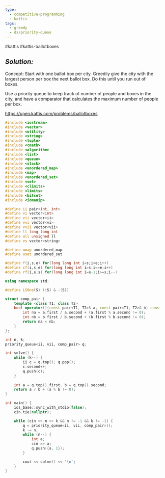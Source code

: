 ```yaml
---
type:
  - competitive-programming
  - kattis
tags:
  - greedy
  - ds/priority-queue
---
```

#kattis #kattis-ballotboxes

## _Solution:_
Concept: Start with one ballot box per city. Greedily give the city with the largest person per box the next ballot box. Do this until you run out of boxes.

Use a priority queue to keep track of number of people and boxes in the city, and have a comparator that calculates the maximum number of people per box.

https://open.kattis.com/problems/ballotboxes
```cpp
#include <iostream>
#include <vector>
#include <utility>
#include <string>
#include <tuple>
#include <cmath>
#include <algorithm>
#include <list>
#include <queue>
#include <stack>
#include <unordered_map>
#include <map>
#include <unordered_set>
#include <set>
#include <climits>
#include <limits>
#include <bitset>
#include <iomanip>

#define ii pair<int, int>
#define vi vector<int>
#define vii vector<ii>
#define vvi vector<vi>
#define vvii vector<vii>
#define ll long long int
#define ull unsigned ll
#define vs vector<string>

#define umap unordered_map
#define uset unordered_set

#define f(i,s,e) for(long long int i=s;i<e;i++)
#define cf(i,s,e) for(long long int i=s;i<=e;i++)
#define rf(i,e,s) for(long long int i=e-1;i>=s;i--)

using namespace std;

#define LSOne(S) ((S) & -(S))

struct comp_pair {
    template <class T1, class T2>
    bool operator()(const pair<T1, T2>& a, const pair<T1, T2>& b) const {
        int na = a.first / a.second + (a.first % a.second != 0);
        int nb = b.first / b.second + (b.first % b.second != 0);
        return na < nb;
    }
};

int n, k;
priority_queue<ii, vii, comp_pair> q;

int solve() {
    while (k--) {
        ii c = q.top(); q.pop();
        c.second++;
        q.push(c);
    }
    
    int a = q.top().first, b = q.top().second;
    return a / b + (a % b != 0);
}

int main() {
    ios_base::sync_with_stdio(false);
    cin.tie(nullptr);

    while (cin >> n >> k && n != -1 && k != -1) {
        q = priority_queue<ii, vii, comp_pair>();
        k -= n;
        while (n--) {
            int a;
            cin >> a;
            q.push({a, 1});
        }

        cout << solve() << '\n';
    }
}
```